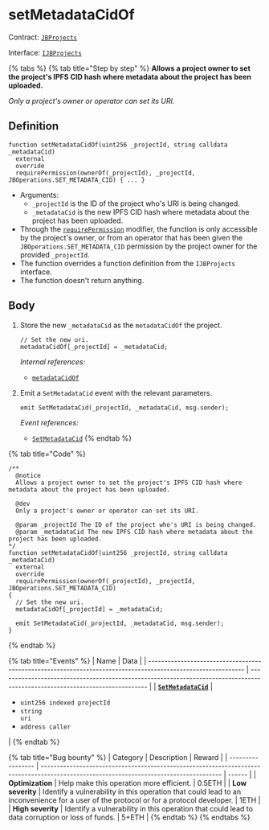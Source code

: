 # setMetadataCidOf

Contract: [`JBProjects`](../)

Interface: [`IJBProjects`](../../../interfaces/ijbprojects.md)

{% tabs %}
{% tab title="Step by step" %}
**Allows a project owner to set the project's IPFS CID hash where metadata about the project has been uploaded.**

_Only a project's owner or operator can set its URI._

## Definition

```solidity
function setMetadataCidOf(uint256 _projectId, string calldata _metadataCid)
  external
  override
  requirePermission(ownerOf(_projectId), _projectId, JBOperations.SET_METADATA_CID) { ... }
```

* Arguments:
  * `_projectId` is the ID of the project who's URI is being changed.
  * `_metadataCid` is the new IPFS CID hash where metadata about the project has been uploaded.
* Through the [`requirePermission`](../../or-abstract/jboperatable/modifiers/requirepermission.md) modifier, the function is only accessible by the project's owner, or from an operator that has been given the `JBOperations.SET_METADATA_CID` permission by the project owner for the provided `_projectId`.
* The function overrides a function definition from the `IJBProjects` interface.
* The function doesn't return anything.

## Body

1.  Store the new `_metadataCid` as the `metadataCidOf` the project.

    ```solidity
    // Set the new uri.
    metadataCidOf[_projectId] = _metadataCid;
    ```

    _Internal references:_

    * [`metadataCidOf`](../properties/metadatacidof.md)
2.  Emit a `SetMetadataCid` event with the relevant parameters.

    ```solidity
    emit SetMetadataCid(_projectId, _metadataCid, msg.sender);
    ```

    _Event references:_

    * [`SetMetadataCid`](../../../../../protocol/specifications/contracts/jbprojects/events/setmetadatacid.md)
{% endtab %}

{% tab title="Code" %}
```solidity
/**
  @notice 
  Allows a project owner to set the project's IPFS CID hash where metadata about the project has been uploaded.

  @dev 
  Only a project's owner or operator can set its URI.

  @param _projectId The ID of the project who's URI is being changed.
  @param _metadataCid The new IPFS CID hash where metadata about the project has been uploaded.
*/
function setMetadataCidOf(uint256 _projectId, string calldata _metadataCid)
  external
  override
  requirePermission(ownerOf(_projectId), _projectId, JBOperations.SET_METADATA_CID)
{
  // Set the new uri.
  metadataCidOf[_projectId] = _metadataCid;

  emit SetMetadataCid(_projectId, _metadataCid, msg.sender);
}
```
{% endtab %}

{% tab title="Events" %}
| Name                                                                                                         | Data                                                                                                                         |
| ------------------------------------------------------------------------------------------------------------ | ---------------------------------------------------------------------------------------------------------------------------- |
| [**`SetMetadataCid`**](../../../../../protocol/specifications/contracts/jbprojects/events/setmetadatacid.md) | <ul><li><code>uint256 indexed projectId</code></li><li><code>string uri</code></li><li><code>address caller</code></li></ul> |
{% endtab %}

{% tab title="Bug bounty" %}
| Category          | Description                                                                                                                            | Reward |
| ----------------- | -------------------------------------------------------------------------------------------------------------------------------------- | ------ |
| **Optimization**  | Help make this operation more efficient.                                                                                               | 0.5ETH |
| **Low severity**  | Identify a vulnerability in this operation that could lead to an inconvenience for a user of the protocol or for a protocol developer. | 1ETH   |
| **High severity** | Identify a vulnerability in this operation that could lead to data corruption or loss of funds.                                        | 5+ETH  |
{% endtab %}
{% endtabs %}
